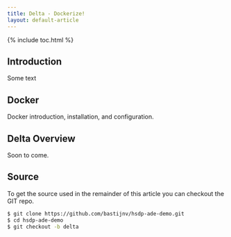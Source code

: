 ```yaml
---
title: Delta - Dockerize!
layout: default-article
---
```


{% include toc.html %}

## Introduction
Some text

## Docker
Docker introduction, installation, and configuration.

## Delta Overview
Soon to come.

## Source
To get the source used in the remainder of this article you can checkout the GIT repo.
  
```bash
$ git clone https://github.com/bastijnv/hsdp-ade-demo.git
$ cd hsdp-ade-demo
$ git checkout -b delta
```
